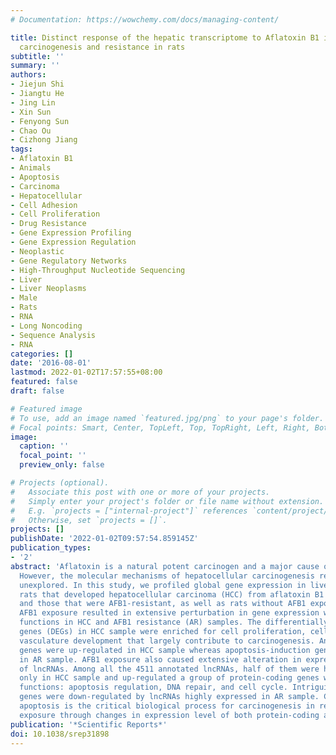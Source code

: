 ```yaml
---
# Documentation: https://wowchemy.com/docs/managing-content/

title: Distinct response of the hepatic transcriptome to Aflatoxin B1 induced hepatocellular
  carcinogenesis and resistance in rats
subtitle: ''
summary: ''
authors:
- Jiejun Shi
- Jiangtu He
- Jing Lin
- Xin Sun
- Fenyong Sun
- Chao Ou
- Cizhong Jiang
tags:
- Aflatoxin B1
- Animals
- Apoptosis
- Carcinoma
- Hepatocellular
- Cell Adhesion
- Cell Proliferation
- Drug Resistance
- Gene Expression Profiling
- Gene Expression Regulation
- Neoplastic
- Gene Regulatory Networks
- High-Throughput Nucleotide Sequencing
- Liver
- Liver Neoplasms
- Male
- Rats
- RNA
- Long Noncoding
- Sequence Analysis
- RNA
categories: []
date: '2016-08-01'
lastmod: 2022-01-02T17:57:55+08:00
featured: false
draft: false

# Featured image
# To use, add an image named `featured.jpg/png` to your page's folder.
# Focal points: Smart, Center, TopLeft, Top, TopRight, Left, Right, BottomLeft, Bottom, BottomRight.
image:
  caption: ''
  focal_point: ''
  preview_only: false

# Projects (optional).
#   Associate this post with one or more of your projects.
#   Simply enter your project's folder or file name without extension.
#   E.g. `projects = ["internal-project"]` references `content/project/deep-learning/index.md`.
#   Otherwise, set `projects = []`.
projects: []
publishDate: '2022-01-02T09:57:54.859145Z'
publication_types:
- '2'
abstract: 'Aflatoxin is a natural potent carcinogen and a major cause of liver cancer.
  However, the molecular mechanisms of hepatocellular carcinogenesis remain largely
  unexplored. In this study, we profiled global gene expression in liver tissues of
  rats that developed hepatocellular carcinoma (HCC) from aflatoxin B1 (AFB1) administration
  and those that were AFB1-resistant, as well as rats without AFB1 exposure as a control.
  AFB1 exposure resulted in extensive perturbation in gene expression with different
  functions in HCC and AFB1 resistance (AR) samples. The differentially expressed
  genes (DEGs) in HCC sample were enriched for cell proliferation, cell adhesion and
  vasculature development that largely contribute to carcinogenesis. Anti-apoptosis
  genes were up-regulated in HCC sample whereas apoptosis-induction genes were up-regulated
  in AR sample. AFB1 exposure also caused extensive alteration in expression level
  of lncRNAs. Among all the 4511 annotated lncRNAs, half of them were highly expressed
  only in HCC sample and up-regulated a group of protein-coding genes with cancer-related
  functions: apoptosis regulation, DNA repair, and cell cycle. Intriguingly, these
  genes were down-regulated by lncRNAs highly expressed in AR sample. Collectively,
  apoptosis is the critical biological process for carcinogenesis in response to AFB1
  exposure through changes in expression level of both protein-coding and lncRNA genes.'
publication: '*Scientific Reports*'
doi: 10.1038/srep31898
---
```

